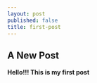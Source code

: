 ```yaml
---
layout: post
published: false
title: first-post
---
```

## A New Post

**Hello!!! This is my first post**
